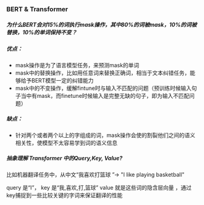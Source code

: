 ### BERT  & Transformer

##### 为什么BERT会对15%的词执行mask操作，其中80%的词被mask，10%的词被替换，10%的单词保持不变？

##### 优点：

- mask操作是为了语言模型任务，来预测mask的单词
- mask中的替换操作，比如用任意词来替换正确词，相当于文本纠错任务，能够给予BERT模型一定的纠错能力
- mask中的不变操作，缓解fintune时与输入不匹配的问题（预训练时候输入句子当中有mask，而finetune时候输入是完整无缺的句子，即为输入不匹配问题）

##### 缺点：

- 针对两个或者两个以上的字组成的词，mask操作会使的割裂他们之间的语义相关性，使模型不太容易学到词的语义信息

##### 抽象理解 Transformer 中的Query,Key, Value?

比如机器翻译任务中，从中文“我喜欢打篮球 ”$\rightarrow$ "I like playing basketball"

query 是“I”， key 是“我,喜欢,打,篮球”  value 就是这些词的隐含层向量 ，通过key捕捉到一些比较关键的字词来保证翻译的性能

